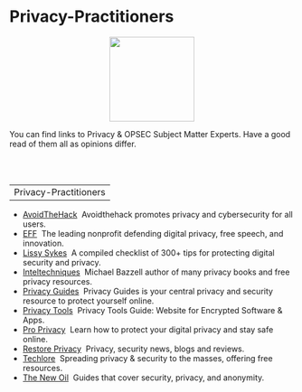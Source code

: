 # Privacy-Practitioners
<p align="center">
      <img width="150" height="150" src="https://www.cqcore.uk/wp-content/uploads/2021/04/cropped-cropped-Capture-2.png">
    </p>
<p>You can find links to Privacy & OPSEC Subject Matter Experts. Have a good read of them all as opinions differ. </p>
<br></br>
<table>
    <tr>
     <td>Privacy-Practitioners</td>
   </tr>
 </table>
 <ul>
    <li><a href="https://avoidthehack.com/">AvoidTheHack</a>&nbsp;&nbsp;Avoidthehack promotes privacy and cybersecurity for all users. </li>  
    <li><a href="https://www.eff.org/">EFF</a>&nbsp;&nbsp;The leading nonprofit defending digital privacy, free speech, and innovation.</li>
    <li><a href="https://github.com/Lissy93/personal-security-checklist#smart-home=">Lissy Sykes</a>&nbsp;&nbsp;A compiled checklist of 300+ tips for protecting digital security and privacy.</li>
    <li><a href="https://inteltechniques.com/">Inteltechniques</a>&nbsp;&nbsp;Michael Bazzell author of many privacy books and free privacy resources. </li>
    <li><a href="https://www.privacyguides.org/en/">Privacy Guides</a>&nbsp;&nbsp;Privacy Guides is your central privacy and security resource to protect yourself online.</li>
    <li><a href="https://www.privacytools.io/">Privacy Tools</a>&nbsp;&nbsp;Privacy Tools Guide: Website for Encrypted Software & Apps.</li>
    <li><a href="https://proprivacy.com/">Pro Privacy</a>&nbsp;&nbsp;Learn how to protect your digital privacy and stay safe online.</li>
    <li><a href="https://restoreprivacy.com/">Restore Privacy</a>&nbsp;&nbsp;Privacy, security news, blogs and reviews.</li>
    <li><a href="https://techlore.tech/">Techlore</a>&nbsp;&nbsp;Spreading privacy & security to the masses, offering free resources.</li>
    <li><a href="https://thenewoil.org/">The New Oil</a>&nbsp;&nbsp;Guides that cover security, privacy, and anonymity.</li>
 </ul>
 <br></br>
